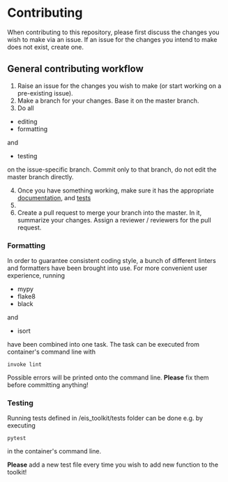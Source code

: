 # Contributing

When contributing to this repository, please first discuss the changes you wish to make via an issue.
If an issue for the changes you intend to make does not exist, create one.

## General contributing workflow

1. Raise an issue for the changes you wish to make (or start working on a pre-existing issue).
2. Make a branch for your changes. Base it on the master branch.
3. Do all
- editing
- formatting

and

- testing

on the issue-specific branch. Commit only to that branch, do not edit the master branch directly.

4. Once you have something working, make sure it has the appropriate [documentation](./instructions/generating_documentation.md), and [tests](./instructions/testing.md)
5. 
6. Create a pull request to merge your branch into the master. In it, summarize your changes.
Assign a reviewer / reviewers for the pull request.

### Formatting

In order to guarantee consistent coding style, a bunch of different linters and formatters have been brought into use.
For more convenient user experience, running
- mypy
- flake8
- black

and

- isort

have been combined into one task. The task can be executed from container's command line with

``` console
invoke lint
```

Possible errors will be printed onto the command line. **Please** fix them before committing anything!

### Testing

Running tests defined in /eis_toolkit/tests folder can be done e.g. by executing

```console
pytest
```

in the container's command line.

**Please** add a new test file every time you wish to add new function to the toolkit!

